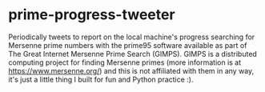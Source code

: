 # prime-progress-tweeter
Periodically tweets to report on the local machine's progress searching for Mersenne prime numbers with the prime95 software available as part of  The Great Internet Mersenne Prime Search (GIMPS). GIMPS is a distributed computing project for finding Mersenne primes (more information is at https://www.mersenne.org/) and this is not affiliated with them in any way, it's just a little thing I built for fun and Python practice :).
